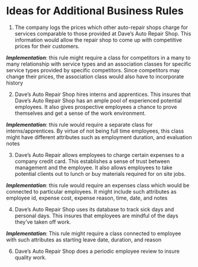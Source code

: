 # Ideas for Additional Business Rules

1) The company logs the prices which other auto-repair shops charge for services comparable to those provided at Dave’s Auto Repair Shop. This information would allow the repair shop to come up with competitive prices for their customers. 

***Implementation***: this rule might require a class for competitors in a many to many relationship with service types and an association classes for specific service types provided by specific competitors. Since competitors may change their prices, the association class would also have to incorporate history 
	
2) Dave’s Auto Repair Shop hires interns and apprentices. This insures that Dave’s Auto Repair Shop has an ample pool of experienced potential employees. It also gives prospective employees a chance to prove themselves and get a sense of the work environment.

***Implementation***: this rule would require a separate class for interns/apprentices. By virtue of not being full time employees, this class might have different attributes such as employment duration, and evaluation notes

3) Dave’s Auto Repair allows employees to charge certain expenses to a company credit card. This establishes a sense of trust between management and the employee. It also allows employees to take potential clients out to lunch or buy materials required for on site jobs.

***Implementation***: this rule would require an expenses class which would be connected to particular employees. It might include such attributes as employee id, expense cost, expense reason, time, date, and notes

4) Dave’s Auto Repair Shop uses its database to track sick days and personal days. This insures that employees are mindful of the days they’ve taken off work.

***Implementation***: This rule might require a class connected to employee with such attributes as starting leave date, duration, and reason

6) Dave’s Auto Repair Shop does a periodic employee review to insure quality work.

